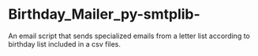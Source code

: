 # Birthday_Mailer_py-smtplib-
An email script that sends specialized emails from a letter list according to birthday list included in a csv files. 

